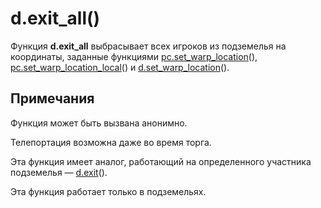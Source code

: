 # d.exit_all()
Функция **d.exit_all** выбрасывает всех игроков из подземелья на координаты, заданные функциями [pc.set_warp_location](../pc/pc.set_warp_location.md)(), [pc.set_warp_location_local](../pc/pc.set_warp_location_local.md)() и [d.set_warp_location](../d/d.set_warp_location.md)().

## Примечания
Функция может быть вызвана анонимно.

Телепортация возможна даже во время торга.

Эта функция имеет аналог, работающий на определенного участника подземелья &mdash; [d.exit](../d/d.exit.md)().

Эта функция работает только в подземельях.